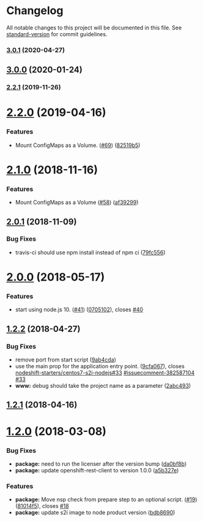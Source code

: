 # Changelog

All notable changes to this project will be documented in this file. See [standard-version](https://github.com/conventional-changelog/standard-version) for commit guidelines.

### [3.0.1](https://github.com/nodeshift-starters/nodejs-configmap-redhat/compare/v3.0.0...v3.0.1) (2020-04-27)

## [3.0.0](https://github.com/nodeshift-starters/nodejs-configmap-redhat/compare/v2.2.1...v3.0.0) (2020-01-24)

### [2.2.1](https://github.com/nodeshift-starters/nodejs-configmap-redhat/compare/v2.2.0...v2.2.1) (2019-11-26)

# [2.2.0](https://github.com/nodeshift-starters/nodejs-configmap-redhat/compare/v2.1.0...v2.2.0) (2019-04-16)


### Features

* Mount ConfigMaps as a Volume. ([#69](https://github.com/nodeshift-starters/nodejs-configmap-redhat/issues/69)) ([82519b5](https://github.com/nodeshift-starters/nodejs-configmap-redhat/commit/82519b5))



<a name="2.1.0"></a>
# [2.1.0](https://github.com/nodeshift-starters/nodejs-configmap-redhat/compare/v2.0.1...v2.1.0) (2018-11-16)


### Features

* Mount ConfigMaps as a Volume ([#58](https://github.com/nodeshift-starters/nodejs-configmap-redhat/issues/58)) ([af39299](https://github.com/nodeshift-starters/nodejs-configmap-redhat/commit/af39299))



<a name="2.0.1"></a>
## [2.0.1](https://github.com/nodeshift-starters/nodejs-configmap-redhat/compare/v2.0.0...v2.0.1) (2018-11-09)


### Bug Fixes

* travis-ci should use npm install instead of npm ci ([79fc556](https://github.com/nodeshift-starters/nodejs-configmap-redhat/commit/79fc556))



<a name="2.0.0"></a>
# [2.0.0](https://github.com/nodeshift-starters/nodejs-configmap-redhat/compare/v1.2.2...v2.0.0) (2018-05-17)


### Features

* start using node.js 10. ([#41](https://github.com/nodeshift-starters/nodejs-configmap-redhat/issues/41)) ([0705102](https://github.com/nodeshift-starters/nodejs-configmap-redhat/commit/0705102)), closes [#40](https://github.com/nodeshift-starters/nodejs-configmap-redhat/issues/40)



<a name="1.2.2"></a>
## [1.2.2](https://github.com/nodeshift-starters/nodejs-configmap-redhat/compare/v1.2.1...v1.2.2) (2018-04-27)


### Bug Fixes

* remove port from start script ([9ab4cda](https://github.com/nodeshift-starters/nodejs-configmap-redhat/commit/9ab4cda))
* use the main prop for the application entry point. ([9cfa067](https://github.com/nodeshift-starters/nodejs-configmap-redhat/commit/9cfa067)), closes [nodeshift-starters/centos7-s2i-nodejs#33](https://github.com/nodeshift-starters/centos7-s2i-nodejs/issues/33) [#issuecomment-382587104](https://github.com/nodeshift-starters/nodejs-configmap-redhat/issues/issuecomment-382587104) [#33](https://github.com/nodeshift-starters/nodejs-configmap-redhat/issues/33)
* **www:** debug should take the project name as a parameter ([2abc493](https://github.com/nodeshift-starters/nodejs-configmap-redhat/commit/2abc493))



<a name="1.2.1"></a>
## [1.2.1](https://github.com/nodeshift-starters/nodejs-configmap-redhat/compare/v1.2.0...v1.2.1) (2018-04-16)



<a name="1.2.0"></a>
# [1.2.0](https://github.com/nodeshift-starters/nodejs-configmap-redhat/compare/v1.1.2...v1.2.0) (2018-03-08)


### Bug Fixes

* **package:** need to run the licenser after the version bump ([da0bf8b](https://github.com/nodeshift-starters/nodejs-configmap-redhat/commit/da0bf8b))
* **package:** update openshift-rest-client to version 1.0.0 ([a5b327e](https://github.com/nodeshift-starters/nodejs-configmap-redhat/commit/a5b327e))


### Features

* **package:** Move nsp check from prepare step to an optional script. ([#19](https://github.com/nodeshift-starters/nodejs-configmap-redhat/issues/19)) ([81014f5](https://github.com/nodeshift-starters/nodejs-configmap-redhat/commit/81014f5)), closes [#18](https://github.com/nodeshift-starters/nodejs-configmap-redhat/issues/18)
* **package:** update s2i image to node product version ([bdb8690](https://github.com/nodeshift-starters/nodejs-configmap-redhat/commit/bdb8690))
